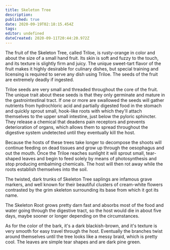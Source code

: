 ```yaml
---
title: Skeleton Tree
description: 
published: true
date: 2020-09-19T02:18:15.454Z
tags: 
editor: undefined
dateCreated: 2020-09-11T20:44:20.972Z
---
```


The fruit of the Skeleton Tree, called Triloe, is rusty-orange in color and about the size of a small hand fruit. Its skin is soft and fuzzy to the touch, and its texture is slightly firm and juicy. The unique sweet-tart flavor of the fruit makes it highly desirable for culinary dishes, but special training and licensing is required to serve any dish using Triloe. The seeds of the fruit are extremely deadly if ingested.

Triloe seeds are very small and threaded throughout the core of the fruit. The unique trait about these seeds is that they only germinate and mature in the gastrointestinal tract. If one or more are swallowed the seeds will gather nutrients from hydrochloric acid and partially digested food in the stomach and quickly sprout small, hook-like roots with which they'll attach themselves to the upper small intestine, just below the pyloric sphincter. They release a chemical that deadens pain receptors and prevents deterioration of organs, which allows them to spread throughout the digestive system undetected until they eventually kill the host.

Because the hosts of these trees take longer to decompose the shoots will continue feeding on dead tissues and grow up through the oesophagus and out the mouth. Once the Triloe reaches sunlight it will sprout small, tear-shaped leaves and begin to feed solely by means of photosynthesis and stop producing embalming chemicals. The host will then rot away while the roots establish themselves into the soil.

The twisted, dark trunks of Skeleton Tree saplings are infamous grave markers, and well known for their beautiful clusters of cream-white flowers contrasted by the grim skeleton surrounding its base from which it got its name.

The Skeleton Root grows pretty darn fast and absorbs most of the food and water going through the digestive tract, so the host would die in about five days, maybe sooner or longer depending on the circumstances.

As for the color of the bark, it's a dark blackish-brown, and it's texture is very smooth for easy travel through the host. Eventually the branches twist around themselves until the tree looks like a messy braid, which is pretty cool. The leaves are simple tear shapes and are dark pine green.